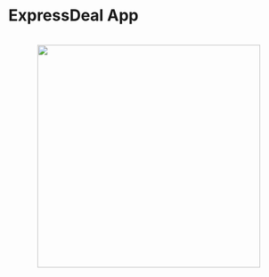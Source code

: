 # ExpressDeal App
<br>

<!-- ![app-demo](https://i.imgur.com/78UNw6x.gif) -->
<img src="https://i.imgur.com/78UNw6x.gif" height="400" style="display: block; margin:auto;">
